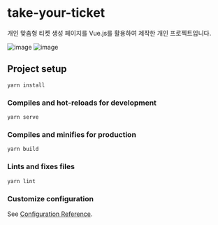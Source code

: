 # **take-your-ticket**
개인 맞춤형 티켓 생성 페이지를 Vue.js를 활용하여 제작한 개인 프로젝트입니다.

![image](https://github.com/a-honey/take-your-ticket/assets/75254185/19cc10a0-def0-4856-8a68-27517846d63b)
![image](https://github.com/a-honey/take-your-ticket/assets/75254185/949ed0e3-a7fa-4c77-a62e-8232dbea6428)

## Project setup
```
yarn install
```

### Compiles and hot-reloads for development
```
yarn serve
```

### Compiles and minifies for production
```
yarn build
```

### Lints and fixes files
```
yarn lint
```

### Customize configuration
See [Configuration Reference](https://cli.vuejs.org/config/).
